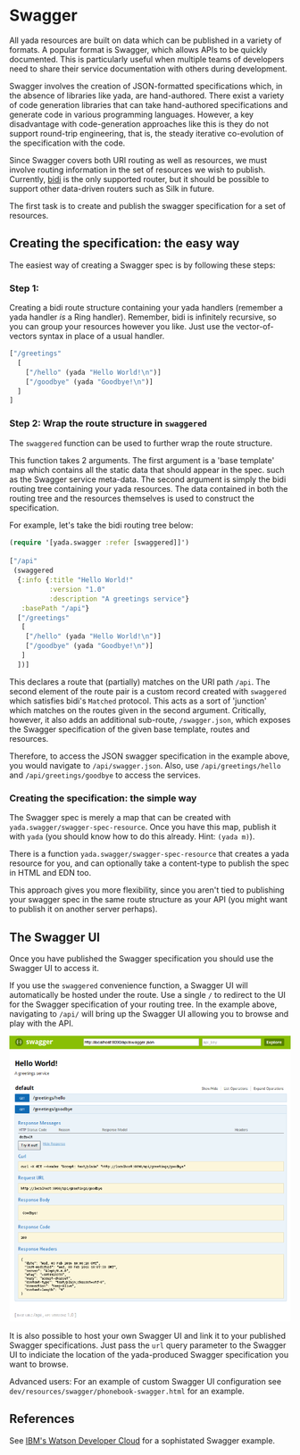 # Swagger

All yada resources are built on data which can be published in a variety of formats. A popular format is Swagger, which allows APIs to be quickly documented. This is particularly useful when multiple teams of developers need to share their service documentation with others during development.

Swagger involves the creation of JSON-formatted specifications which, in the absence of libraries like yada, are hand-authored. There exist a variety of code generation libraries that can take hand-authored specifications and generate code in various programming languages. However, a key disadvantage with code-generation approaches like this is they do not support round-trip engineering, that is, the steady iterative co-evolution of the specification with the code.

Since Swagger covers both URI routing as well as resources, we must involve routing information in the set of resources we wish to publish. Currently, [bidi](https://github.com/juxt/bidi) is the only supported router, but it should be possible to support other data-driven routers such as Silk in future.

The first task is to create and publish the swagger specification for a set of resources.

## Creating the specification: the easy way

The easiest way of creating a Swagger spec is by following these steps:

### Step 1:

Creating a bidi route structure containing your yada handlers (remember a yada handler _is_ a Ring handler). Remember, bidi is infinitely recursive, so you can group your resources however you like. Just use the vector-of-vectors syntax in place of a usual handler.

```clojure
["/greetings"
  [
    ["/hello" (yada "Hello World!\n")]
    ["/goodbye" (yada "Goodbye!\n")]
  ]
]
```

### Step 2: Wrap the route structure in `swaggered`

The `swaggered` function can be used to further wrap the route structure.

This function takes 2 arguments. The first argument is a 'base template' map which contains all the static data that should appear in the spec. such as the Swagger service meta-data. The second argument is simply the bidi routing tree containing your yada resources. The data contained in both the routing tree and the resources themselves is used to construct the specification.

For example, let's take the bidi routing tree below:

```clojure
(require '[yada.swagger :refer [swaggered]]')

["/api"
 (swaggered
  {:info {:title "Hello World!"
          :version "1.0"
          :description "A greetings service"}
   :basePath "/api"}
  ["/greetings"
   [
    ["/hello" (yada "Hello World!\n")]
    ["/goodbye" (yada "Goodbye!\n")]
   ]
  ])]
```

This declares a route that (partially) matches on the URI path `/api`. The second element of the route pair is a custom record created with `swaggered` which satisfies bidi's `Matched` protocol. This acts as a sort of 'junction' which matches on the routes given in the second argument. Critically, however, it also adds an additional sub-route, `/swagger.json`, which exposes the Swagger specification of the given base template, routes and resources.

Therefore, to access the JSON swagger specification in the example above, you would navigate to `/api/swagger.json`. Also, use `/api/greetings/hello` and `/api/greetings/goodbye` to access the services.

### Creating the specification: the simple way

The Swagger spec is merely a map that can be created with `yada.swagger/swagger-spec-resource`. Once you have this map, publish it with `yada` (you should know how to do this already. Hint: `(yada m)`).

There is a function `yada.swagger/swagger-spec-resource` that creates a yada resource for you, and can optionally take a content-type to publish the spec in HTML and EDN too.

This approach gives you more flexibility, since you aren't tied to publishing your swagger spec in the same route structure as your API (you might want to publish it on another server perhaps).

## The Swagger UI

Once you have published the Swagger specification you should use the Swagger UI to access it.

If you use the `swaggered` convenience function, a Swagger UI will automatically be hosted under the route. Use a single `/` to redirect to the UI for the Swagger specification of your routing tree. In the example above, navigating to `/api/` will bring up the Swagger UI allowing you to browse and play with the API.

![Greetings API in Swagger](images/greetings-swagger.png)

It is also possible to host your own Swagger UI and link it to your published Swagger specifications. Just pass the `url` query parameter to the Swagger UI to indiciate the location of the yada-produced Swagger specification you want to browse.

Advanced users: For an example of custom Swagger UI configuration see
`dev/resources/swagger/phonebook-swagger.html` for an example.

## References

See
[IBM's Watson Developer Cloud](http://www.ibm.com/smarterplanet/us/en/ibmwatson/developercloud/apis/)
for a sophistated Swagger example.
